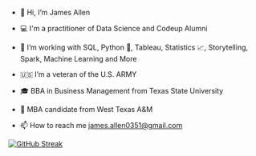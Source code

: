 - 👋  Hi, I’m James Allen

- 💻  I'm a practitioner of Data Science and Codeup Alumni

- 🌱  I’m working with SQL, Python 🐍, Tableau, Statistics 📈, Storytelling, Spark, Machine Learning and More

- 🇺🇸  I’m a veteran of the U.S. ARMY

- 🎓  BBA in Business Management from Texas State University

- 📝  MBA candidate from West Texas A&M

- 📫  How to reach me james.allen0351@gmail.com

[![GitHub Streak](https://github-readme-streak-stats.herokuapp.com/?user=jamesallen0351&theme=dark)](https://git.io/streak-stats)



<!---
jamesallen0351/jamesallen0351 is a ✨ special ✨ repository because its `README.md` (this file) appears on your GitHub profile.
You can click the Preview link to take a look at your changes.
--->
